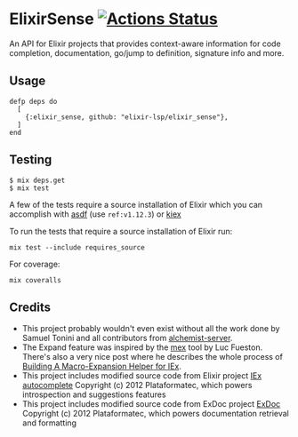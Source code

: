 # ElixirSense [![Actions Status](https://img.shields.io/github/actions/workflow/status/elixir-lsp/elixir_sense/ci.yml?branch=master)](github/actions/workflow/status/elixir-lsp/elixir_sense/ci.yml?branch=master)

An API for Elixir projects that provides context-aware information for code completion, documentation, go/jump to definition, signature info and more.

## Usage

```
defp deps do
  [
    {:elixir_sense, github: "elixir-lsp/elixir_sense"},
  ]
end
```

## Testing

```
$ mix deps.get
$ mix test
```

A few of the tests require a source installation of Elixir which you can accomplish with [asdf](https://github.com/asdf-vm/asdf-elixir) (use `ref:v1.12.3`) or [kiex](https://github.com/taylor/kiex)

To run the tests that require a source installation of Elixir run:
```
mix test --include requires_source
```

For coverage:

```
mix coveralls
```

## Credits

- This project probably wouldn't even exist without all the work done by Samuel Tonini and all contributors from [alchemist-server](https://github.com/tonini/alchemist-server).
- The Expand feature was inspired by the [mex](https://github.com/mrluc/mex) tool by Luc Fueston. There's also a very nice post where he describes the whole process of [Building A Macro-Expansion Helper for IEx](http://blog.maketogether.com/building-a-macro-expansion-helper/).
- This project includes modified source code from Elixir project [IEx autocomplete](https://github.com/elixir-lang/elixir/tree/v1.9/lib/iex) Copyright (c) 2012 Plataformatec, which powers introspection and suggestions features
- This project includes modified source code from ExDoc project [ExDoc](https://github.com/elixir-lang/ex_doc) Copyright (c) 2012 Plataformatec, which powers documentation retrieval and formatting
